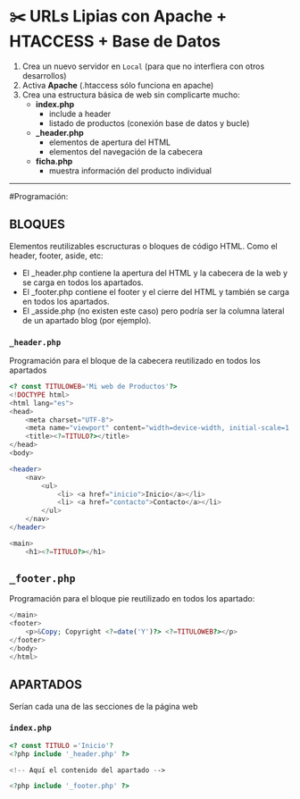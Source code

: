 # ✂️ URLs Lipias con Apache + HTACCESS + Base de Datos

1. Crea un nuevo servidor en `Local` (para que no interfiera con otros desarrollos)
2. Activa **Apache** (.htaccess sólo funciona en apache)
3. Crea una estructura básica de web sin complicarte mucho:
    - **index.php**
        - include a header
        - listado de productos (conexión base de datos y bucle)
    - **_header.php**
        - elementos de apertura del HTML
        - elementos del navegación de la cabecera
    - **ficha.php**
        - muestra información del producto individual

---
#Programación:



## BLOQUES 
Elementos reutilizables escructuras o bloques de código HTML.
Como el header, footer, aside, etc:
- El _header.php contiene la apertura del HTML y la cabecera de la web y se carga en todos los apartados.
- El _footer.php contiene el footer y el cierre del HTML y también se carga en todos los apartados.
- El _asside.php (no existen este caso) pero podría ser la columna lateral de un apartado blog (por ejemplo).

### `_header.php`
Programación para el bloque de la cabecera reutilizado en todos los apartados
```php
<? const TITULOWEB='Mi web de Productos'?>
<!DOCTYPE html>
<html lang="es">
<head>
    <meta charset="UTF-8">
    <meta name="viewport" content="width=device-width, initial-scale=1.0">
    <title><?=TITULO?></title>
</head>
<body>

<header>
    <nav>
        <ul>
            <li> <a href="inicio">Inicio</a></li>
            <li> <a href="contacto">Contacto</a></li>
        </ul>
    </nav>
</header>

<main>
    <h1><?=TITULO?></h1>
```


## `_footer.php`
Programación para el bloque pie reutilizado en todos los apartado:
```php
</main>
<footer>
    <p>&Copy; Copyright <?=date('Y')?> <?=TITULOWEB?></p>
</footer>
</body>
</html>
```


##  APARTADOS
Serían cada una de las secciones de la página web

### `index.php`
```php
<? const TITULO ='Inicio'?
<?php include '_header.php' ?>

<!-- Aquí el contenido del apartado -->

<?php include '_footer.php' ?>
```
